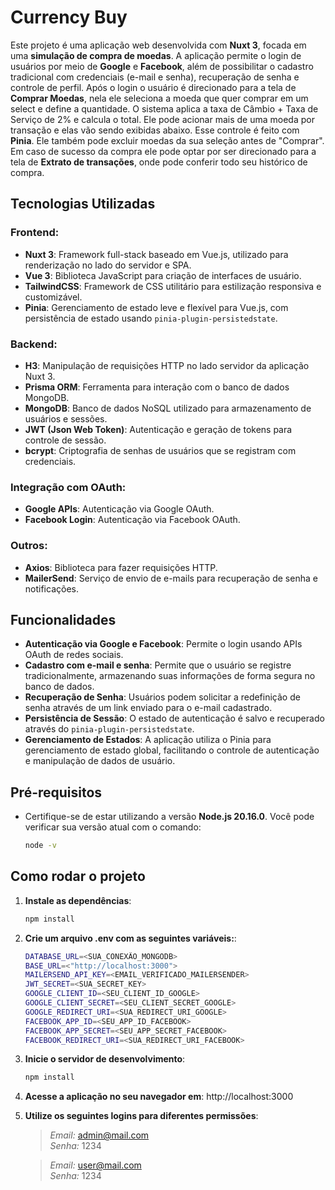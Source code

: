 # Currency Buy

Este projeto é uma aplicação web desenvolvida com **Nuxt 3**, focada em uma **simulação de compra de moedas**. 
A aplicação permite o login de usuários por meio de **Google** e **Facebook**, além de possibilitar o cadastro tradicional com credenciais (e-mail e senha), recuperação de senha e controle de perfil.
Após o login o usuário é direcionado para a tela de **Comprar Moedas**, nela ele seleciona a moeda que quer comprar em um select e define a quantidade. O sistema aplica a taxa de Câmbio + Taxa de Serviço de 2% e calcula o total.
Ele pode acionar mais de uma moeda por transação e elas vão sendo exibidas abaixo. Esse controle é feito com **Pinia**. Ele também pode excluir moedas da sua seleção antes de "Comprar".
Em caso de sucesso da compra ele pode optar por ser direcionado para a tela de **Extrato de transações**, onde pode conferir todo seu histórico de compra.

## Tecnologias Utilizadas

### Frontend:
- **Nuxt 3**: Framework full-stack baseado em Vue.js, utilizado para renderização no lado do servidor e SPA.
- **Vue 3**: Biblioteca JavaScript para criação de interfaces de usuário.
- **TailwindCSS**: Framework de CSS utilitário para estilização responsiva e customizável.
- **Pinia**: Gerenciamento de estado leve e flexível para Vue.js, com persistência de estado usando `pinia-plugin-persistedstate`.

### Backend:
- **H3**: Manipulação de requisições HTTP no lado servidor da aplicação Nuxt 3.
- **Prisma ORM**: Ferramenta para interação com o banco de dados MongoDB.
- **MongoDB**: Banco de dados NoSQL utilizado para armazenamento de usuários e sessões.
- **JWT (Json Web Token)**: Autenticação e geração de tokens para controle de sessão.
- **bcrypt**: Criptografia de senhas de usuários que se registram com credenciais.

### Integração com OAuth:
- **Google APIs**: Autenticação via Google OAuth.
- **Facebook Login**: Autenticação via Facebook OAuth.

### Outros:
- **Axios**: Biblioteca para fazer requisições HTTP.
- **MailerSend**: Serviço de envio de e-mails para recuperação de senha e notificações.

## Funcionalidades

- **Autenticação via Google e Facebook**: Permite o login usando APIs OAuth de redes sociais.
- **Cadastro com e-mail e senha**: Permite que o usuário se registre tradicionalmente, armazenando suas informações de forma segura no banco de dados.
- **Recuperação de Senha**: Usuários podem solicitar a redefinição de senha através de um link enviado para o e-mail cadastrado.
- **Persistência de Sessão**: O estado de autenticação é salvo e recuperado através do `pinia-plugin-persistedstate`.
- **Gerenciamento de Estados**: A aplicação utiliza o Pinia para gerenciamento de estado global, facilitando o controle de autenticação e manipulação de dados de usuário.

## Pré-requisitos

- Certifique-se de estar utilizando a versão **Node.js 20.16.0**. Você pode verificar sua versão atual com o comando:
  ```bash
  node -v

## Como rodar o projeto

1. **Instale as dependências**:
   ```bash
   npm install

2. **Crie um arquivo .env com as seguintes variáveis:**:
    ```bash
    DATABASE_URL=<SUA_CONEXÃO_MONGODB>
    BASE_URL=<"http://localhost:3000">
    MAILERSEND_API_KEY=<EMAIL_VERIFICADO_MAILERSENDER>
    JWT_SECRET=<SUA_SECRET_KEY>
    GOOGLE_CLIENT_ID=<SEU_CLIENT_ID_GOOGLE>
    GOOGLE_CLIENT_SECRET=<SEU_CLIENT_SECRET_GOOGLE>
    GOOGLE_REDIRECT_URI=<SUA_REDIRECT_URI_GOOGLE>
    FACEBOOK_APP_ID=<SEU_APP_ID_FACEBOOK>
    FACEBOOK_APP_SECRET=<SEU_APP_SECRET_FACEBOOK>
    FACEBOOK_REDIRECT_URI=<SUA_REDIRECT_URI_FACEBOOK>
    ```

3. **Inicie o servidor de desenvolvimento**:
   ```bash
   npm install

4. **Acesse a aplicação no seu navegador em**: http://localhost:3000

5. **Utilize os seguintes logins para diferentes permissões**:
    > *Email:* admin@mail.com \
    > *Senha:* 1234
  
    > *Email:* user@mail.com \
    > *Senha:* 1234